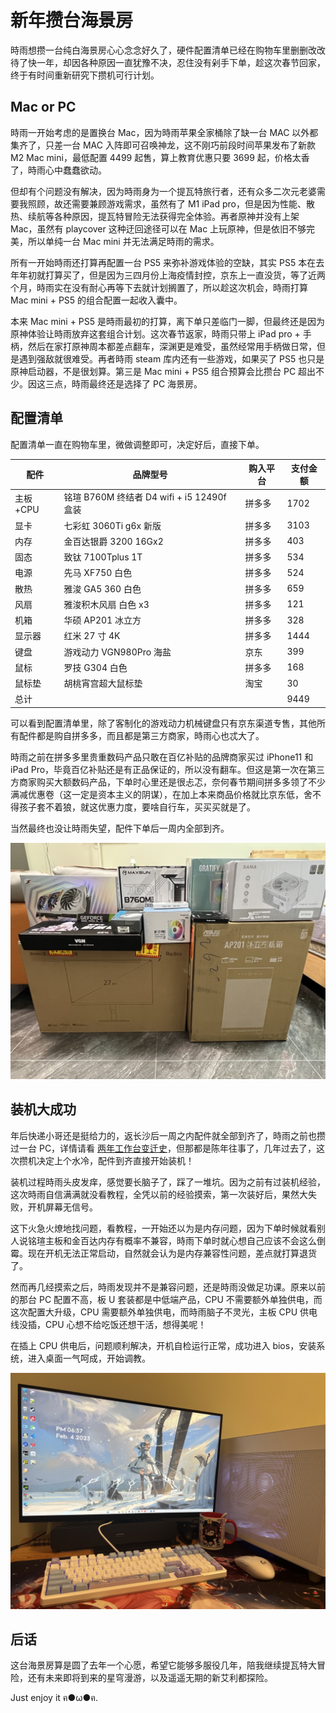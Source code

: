 # 新年攒台海景房

時雨想攒一台纯白海景房心心念念好久了，硬件配置清单已经在购物车里删删改改待了快一年，却因各种原因一直犹豫不决，忍住没有剁手下单，趁这次春节回家，终于有时间重新研究下攒机可行计划。

## Mac or PC

時雨一开始考虑的是置换台 Mac，因为時雨苹果全家桶除了缺一台 MAC 以外都集齐了，只差一台 MAC 入阵即可召唤神龙，这不刚巧前段时间苹果发布了新款 M2 Mac mini，最低配置 4499 起售，算上教育优惠只要 3699 起，价格太香了，時雨心中蠢蠢欲动。

但却有个问题没有解决，因为時雨身为一个提瓦特旅行者，还有众多二次元老婆需要我照顾，故还需要兼顾游戏需求，虽然有了 M1 iPad pro，但是因为性能、散热、续航等各种原因，提瓦特冒险无法获得完全体验。再者原神并没有上架 Mac，虽然有 playcover 这种迂回途径可以在 Mac 上玩原神，但是依旧不够完美，所以单纯一台 Mac mini 并无法满足時雨的需求。

所有一开始時雨还打算再配置一台 PS5 来弥补游戏体验的空缺，其实 PS5 本在去年年初就打算买了，但是因为三四月份上海疫情封控，京东上一直没货，等了近两个月，時雨实在没有耐心再等下去就计划搁置了，所以趁这次机会，時雨打算 Mac mini + PS5 的组合配置一起收入囊中。

本来 Mac mini + PS5 是時雨最初的打算，离下单只差临门一脚，但最终还是因为原神体验让時雨放弃这套组合计划。这次春节返家，時雨只带上 iPad pro + 手柄，然后在家打原神周本都差点翻车，深渊更是难受，虽然经常用手柄做日常，但是遇到强敌就很难受。再者時雨 steam 库内还有一些游戏，如果买了 PS5 也只是原神启动器，不是很划算。第三是 Mac mini + PS5 组合预算会比攒台 PC 超出不少。因这三点，時雨最终还是选择了 PC 海景房。

## 配置清单

配置清单一直在购物车里，微做调整即可，决定好后，直接下单。

| 配件     | 品牌型号                                   | 购入平台 | 支付金额 |
| -------- | ------------------------------------------ | -------- | -------- |
| 主板+CPU | 铭瑄 B760M 终结者 D4 wifi + i5 12490f 盒装 | 拼多多   | 1702     |
| 显卡     | 七彩虹 3060Ti g6x 新版                     | 拼多多   | 3103     |
| 内存     | 金百达银爵 3200 16Gx2                      | 拼多多   | 403      |
| 固态     | 致钛 7100Tplus 1T                          | 拼多多   | 534      |
| 电源     | 先马 XF750 白色                            | 拼多多   | 524      |
| 散热     | 雅浚 GA5 360 白色                          | 拼多多   | 659      |
| 风扇     | 雅浚积木风扇 白色 x3                       | 拼多多   | 121      |
| 机箱     | 华硕 AP201 冰立方                          | 拼多多   | 328      |
| 显示器   | 红米 27 寸 4K                              | 拼多多   | 1444     |
| 键盘     | 游戏动力 VGN980Pro 海盐                    | 京东     | 399      |
| 鼠标     | 罗技 G304 白色                             | 拼多多   | 168      |
| 鼠标垫   | 胡桃宵宫超大鼠标垫                         | 淘宝     | 30       |
| 总计     |                                            |          | 9449     |

可以看到配置清单里，除了客制化的游戏动力机械键盘只有京东渠道专售，其他所有配件都是购自拼多多，而且都是第三方商家，時雨心也忒大了。

時雨之前在拼多多里贵重数码产品只敢在百亿补贴的品牌商家买过 iPhone11 和 iPad Pro，毕竟百亿补贴还是有正品保证的，所以没有翻车。但这是第一次在第三方商家购买大额数码产品，下单时心里还是很忐忑，奈何春节期间拼多多领了不少满减优惠卷（这一定是资本主义的阴谋），在加上本来商品价格就比京东低，舍不得孩子套不着狼，就这优惠力度，要啥自行车，买买买就是了。

当然最终也没让時雨失望，配件下单后一周内全部到齐。

![配件到齐](/IMAGES/2023/新年攒台海景房/配件到齐.jpg)

## 装机大成功

年后快递小哥还是挺给力的，返长沙后一周之内配件就全部到齐了，時雨之前也攒过一台 PC，详情请看 [两年工作台变迁史](https://chanshiyu.com/#/post/95)，但那都是陈年往事了，几年过去了，这次攒机决定上个水冷，配件到齐直接开始装机！

装机过程時雨头皮发痒，感觉要长脑子了，踩了一堆坑。因为之前有过装机经验，这次時雨自信满满就没看教程，全凭以前的经验摸索，第一次装好后，果然大失败，开机屏幕无信号。

这下火急火燎地找问题，看教程，一开始还以为是内存问题，因为下单时候就看别人说铭瑄主板和金百达内存有概率不兼容，時雨下单时就心想自己应该不会这么倒霉。现在开机无法正常启动，自然就会认为是内存兼容性问题，差点就打算退货了。

然而再几经摸索之后，時雨发现并不是兼容问题，还是時雨没做足功课。原来以前的那台 PC 配置不高，板 U 套装都是中低端产品，CPU 不需要额外单独供电，而这次配置大升级，CPU 需要额外单独供电，而時雨脑子不灵光，主板 CPU 供电线没插，CPU 心想不给吃饭还想干活，想得美呢！

在插上 CPU 供电后，问题顺利解决，开机自检运行正常，成功进入 bios，安装系统，进入桌面一气呵成，开始调教。

![装机大成功](/IMAGES/2023/新年攒台海景房/装机大成功.jpg)

## 后话

这台海景房算是圆了去年一个心愿，希望它能够多服役几年，陪我继续提瓦特大冒险，还有未来即将到来的星穹漫游，以及遥遥无期的新艾利都探险。

Just enjoy it ฅ●ω●ฅ.
